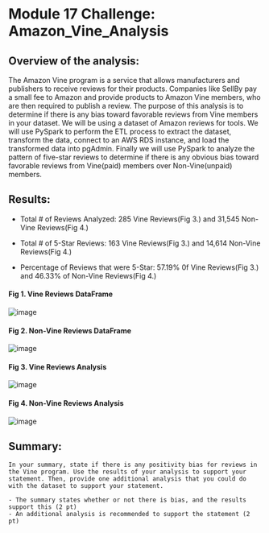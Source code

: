 # Module 17 Challenge: Amazon_Vine_Analysis

## Overview of the analysis:
The Amazon Vine program is a service that allows manufacturers and publishers to receive reviews for their products. Companies like SellBy pay a small fee to Amazon and provide products to Amazon Vine members, who are then required to publish a review.  The purpose of this analysis is to determine if there is any bias toward favorable reviews from Vine members in your dataset. We will be using a dataset of Amazon reviews for tools.  We will use PySpark to perform the ETL process to extract the dataset, transform the data, connect to an AWS RDS instance, and load the transformed data into pgAdmin.  Finally we will use PySpark to analyze the pattern of five-star reviews to determine if there is any obvious bias toward favorable reviews from Vine(paid) members over Non-Vine(unpaid) members.


## Results:

- Total # of Reviews Analyzed: 285 Vine Reviews(Fig 3.) and 31,545 Non-Vine Reviews(Fig 4.)

- Total # of 5-Star Reviews:  163 Vine Reviews(Fig 3.) and 14,614 Non-Vine Reviews(Fig 4.)

- Percentage of Reviews that were 5-Star:  57.19% 0f Vine Reviews(Fig 3.) and 46.33% of Non-Vine Reviews(Fig 4.)


#### Fig 1. Vine Reviews DataFrame
![image](https://user-images.githubusercontent.com/114360511/217747461-479069a9-39ee-42c1-9842-934e2b576319.png)

#### Fig 2. Non-Vine Reviews DataFrame
![image](https://user-images.githubusercontent.com/114360511/217747724-e652a1ec-6c50-4978-9506-0a2dc2dbc859.png)

#### Fig 3. Vine Reviews Analysis
![image](https://user-images.githubusercontent.com/114360511/217747782-207f4ed1-9224-464c-8989-7cd816a2f5cb.png)

#### Fig 4. Non-Vine Reviews Analysis
![image](https://user-images.githubusercontent.com/114360511/217747869-8719f8fd-e293-4a50-ace2-d9bf0e2aa484.png)


## Summary: 

    In your summary, state if there is any positivity bias for reviews in the Vine program. Use the results of your analysis to support your statement. Then, provide one additional analysis that you could do with the dataset to support your statement.

    - The summary states whether or not there is bias, and the results support this (2 pt)
    - An additional analysis is recommended to support the statement (2 pt)

